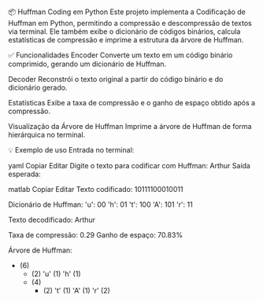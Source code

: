 📦 Huffman Coding em Python
Este projeto implementa a Codificação de Huffman em Python, permitindo a compressão e descompressão de textos via terminal. Ele também exibe o dicionário de códigos binários, calcula estatísticas de compressão e imprime a estrutura da árvore de Huffman.

✅ Funcionalidades
Encoder
Converte um texto em um código binário comprimido, gerando um dicionário de Huffman.

Decoder
Reconstrói o texto original a partir do código binário e do dicionário gerado.

Estatísticas
Exibe a taxa de compressão e o ganho de espaço obtido após a compressão.

Visualização da Árvore de Huffman
Imprime a árvore de Huffman de forma hierárquica no terminal.



💡 Exemplo de uso
Entrada no terminal:

yaml
Copiar
Editar
Digite o texto para codificar com Huffman: Arthur
Saída esperada:

matlab
Copiar
Editar
Texto codificado:
10111100010011

Dicionário de Huffman:
'u': 00
'h': 01
't': 100
'A': 101
'r': 11

Texto decodificado:
Arthur

Taxa de compressão: 0.29
Ganho de espaço: 70.83%

Árvore de Huffman:
* (6)
  * (2)
    'u' (1)
    'h' (1)
  * (4)
    * (2)
      't' (1)
      'A' (1)
    'r' (2)
